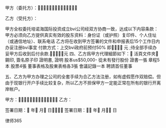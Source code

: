 
 


甲方（委托方）：

乙方（受托方）：



甲方全权委托培诺海国际投资成立bvi公司经双方协商一致，达成以下内容条款：
甲方必须向乙方提供真实有效的股东资料：身份证（或护照）复印件、个人住址（或通信地址）、联系电话
乙方将在收到甲方签署的文件和申报表后15个工作日内办妥注册bvi事宜
付款方式：上交bvi政府前预付50% 即 元 ;待全部手续办妥甲方后收到后付余款.元
四、乙方爲甲方代理細節如下： 
活頁文件夾
鋼印, 簽名原子印
證明書, 證明 股本us$50,000- 從未有發行股份
證書一張
章程5本
股票4張
董事表格及股東表格各3張 
會議記錄一本
聘請首任董事

五、乙方为甲方办理之公司的全套手续为合乙方法注册，如有虚假愿作双赔偿。但由于现银行开户手续比较复杂，所以乙方不担保甲方一定能正常在所有的银行开离岸帐户。





甲方： 乙方：

签署日期： 年 月 日 签署日期： 年 月 日





 
律师365









 


 

 
 
 
 
 
  


  
 

  


  


  
 
 
 
 

